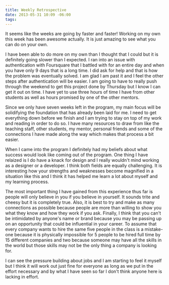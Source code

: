 ```yaml
---
title: Weekly Retrospective
date: 2013-05-31 10:09 -06:00
tags:
---
```


It seems like the weeks are going by faster and faster! Working on my own this week has been awesome actually. It is just amazing to see what you can do on your own. 

I have been able to do more on my own than I thought that I could but it is definitely going slower than I expected. I ran into an issue with authentication with Foursquare that I battled with for an entire day and when you have only 9 days that is a long time.  I did ask for help and that is how the problem was eventually solved. I am glad I am past it and I feel the other steps after authentication will be easier. I am going to have to really push through the weekend to get this project done by Thursday but I know I can get it out on time. I have yet to use three hours of time I have from other students as well as hours promised by one of the other mentors.

Since we only have seven weeks left in the program, my main focus will be solidifying the foundation that has already been laid for me. I need to get everything down before we finish and I am trying to stay on top of my work and reading in order to do so. I have many resources to draw from like the teaching staff, other students, my mentor, personal friends and some of the connections I have made along the way which makes that process a bit easier.


When I came into the program I definitely had my beliefs about what success would look like coming out of the program. One thing I have relaized is I do have a knack for design and I really wouldn't mind working as a designer or a developer. I think both fields are equally challenging. It is interesting how your strengths and weaknesses become magnified in a situation like this and I think it has helped me learn a lot about myself and my learning process. 

The most important thing I have gained from this experience thus far is people will only believe in you if you believe in yourself. It sounds trite and cheesy but it is completely true. Also, it is best to try and make as many connections as possible because people are more than willing to show you what they know and how they work if you ask. Finally, I think that you can't be intimidated by anyone's name or brand because you may be passing up on an opportunity that could be influential in your career. To assume that every company wants to hire the same five people in the class is a mistake- one because it is physically impossible for 5 people to be hired full time by 15 different companies and two because someone may have all the skills in the world but those skills may not be the only thing a company is looking for. 

I can see the pressure building about jobs and I am starting to feel it myself but I think it will work out just fine for everyone as long as we put in the effort necessary and by what I have seen so far I don't think anyone here is lacking in effort.

